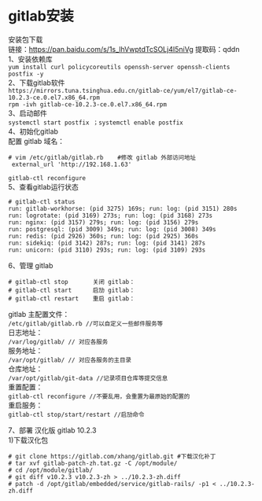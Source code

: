 gitlab安装
=========
安装包下载  
链接：https://pan.baidu.com/s/1s_lhVwptdTcSOLj4I5niVg 提取码：qddn  
1、安装依赖库  
``` yum install curl policycoreutils openssh-server openssh-clients postfix -y ```  
2、下载gitlab软件  
``` https://mirrors.tuna.tsinghua.edu.cn/gitlab-ce/yum/el7/gitlab-ce-10.2.3-ce.0.el7.x86_64.rpm ```  
``` rpm -ivh gitlab-ce-10.2.3-ce.0.el7.x86_64.rpm ```  
3、启动邮件  
``` systemctl start postfix ；systemctl enable postfix ```  
4、初始化gitlab   
配置 gitlab 域名：  
```
# vim /etc/gitlab/gitlab.rb    #修改 gitlab 外部访问地址
 external_url 'http://192.168.1.63'
```
``` gitlab-ctl reconfigure ```  
5、查看gitlab运行状态  
```
# gitlab-ctl status        
run: gitlab-workhorse: (pid 3275) 169s; run: log: (pid 3151) 280s
run: logrotate: (pid 3169) 273s; run: log: (pid 3168) 273s
run: nginx: (pid 3157) 279s; run: log: (pid 3156) 279s
run: postgresql: (pid 3009) 349s; run: log: (pid 3008) 349s
run: redis: (pid 2926) 360s; run: log: (pid 2925) 360s
run: sidekiq: (pid 3142) 287s; run: log: (pid 3141) 287s
run: unicorn: (pid 3110) 293s; run: log: (pid 3109) 293s
```  
6、管理 gitlab  
```
# gitlab-ctl stop       关闭 gitlab： 
# gitlab-ctl start      启劢 gitlab：
# gitlab-ctl restart    重启 gitlab： 
```  
gitlab 主配置文件：  
``` /etc/gitlab/gitlab.rb //可以自定义一些邮件服务等 ```  
日志地址：  
``` /var/log/gitlab/ // 对应各服务 ```  
服务地址：  
``` /var/opt/gitlab/ // 对应各服务的主目录 ```  
仓库地址：  
``` /var/opt/gitlab/git-data //记录项目仓库等提交信息 ```  
重置配置：  
``` gitlab-ctl reconfigure //不要乱用，会重置为最原始的配置的 ```  
重启服务：  
``` gitlab-ctl stop/start/restart //启劢命令 ```  

7、部署 汉化版 gitlab 10.2.3  
1)下载汉化包  
```
# git clone https://gitlab.com/xhang/gitlab.git #下载汉化补丁
# tar xvf gitlab-patch-zh.tat.gz -C /opt/module/
# cd /opt/module/gitlab/
# git diff v10.2.3 v10.2.3-zh > ../10.2.3-zh.diff
# patch -d /opt/gitlab/embedded/service/gitlab-rails/ -p1 < ../10.2.3-zh.diff
```
